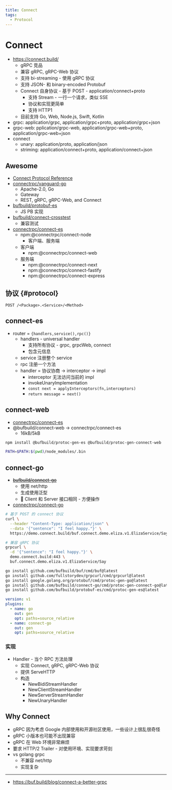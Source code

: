 ```yaml
---
title: Connect
tags:
  - Protocol
---
```


# Connect

- https://connect.build/
  - gRPC 竞品
  - 兼容 gRPC, gRPC-Web 协议
  - 支持 bi-streaming - 使用 gRPC 协议
  - 支持 JSON- 和 binary-encoded Protobuf
  - Connect 自身协议 - 基于 POST - application/connect+proto
    - 支持 Stream - 一行一个请求，类似 SSE
    - 协议和实现更简单
    - 支持 HTTP1
  - 目前支持 Go, Web, Node.js, Swift, Kotlin
- grpc: application/grpc, application/grpc+proto, application/grpc+json
- grpc-web: pplication/grpc-web, application/grpc-web+proto, application/grpc-web+json
- connect
  - unary: application/proto, application/json
  - striming: application/connect+proto, application/connect+json

## Awesome

- [Connect Protocol Reference](https://connect.build/docs/protocol/)
- [connectrpc/vanguard-go](https://github.com/connectrpc/vanguard-go)
  - Apache-2.0, Go
  - Gateway
  - REST, gRPC, gRPC-Web, and Connect
- [bufbuild/protobuf-es](https://github.com/bufbuild/protobuf-es)
  - JS PB 实现
- [bufbuild/connect-crosstest](https://github.com/bufbuild/connect-crosstest)
  - 兼容测试
- [connectrpc/connect-es](https://github.com/connectrpc/connect-es)
  - npm:@connectrpc/connect-node
    - 客户端、服务端
  - 客户端
    - npm:@connectrpc/connect-web
  - 服务端
    - npm:@connectrpc/connect-next
    - npm:@connectrpc/connect-fastify
    - npm:@connectrpc/connect-express

## 协议 {#protocol}

```http
POST /<Package>.<Service>/<Method>
```

## connect-es

- router = `{handlers,service(),rpc()}`
  - handlers - universal handler
    - 支持所有协议 - grpc, grpcWeb, connect
    - 包含元信息
  - service 注册整个 service
  - rpc 注册一个方法
  - handler = 协议协商 -> interceptor -> impl
    - interceptor 无法访问当前的 impl
    - invokeUnaryImplementation
    - `const next = applyInterceptors(fn,interceptors)`
    - `return message = next()`

## connect-web

- [connectrpc/connect-es](https://github.com/connectrpc/connect-es)
- @bufbuild/connect-web -> connectrpc/connect-es
  - 16kB/5kB

```bash
npm install @bufbuild/protoc-gen-es @bufbuild/protoc-gen-connect-web

PATH=$PATH:$(pwd)/node_modules/.bin
```

## connect-go

- ~~[bufbuild/connect-go](https://github.com/bufbuild/connect-go)~~
  - 使用 net/http
  - 生成使用泛型
  - 🌟 Client 和 Server 接口相同 - 方便操作
- [connectrpc/connect-go](https://github.com/connectrpc/connect-go)

```bash
# 基于 POST 的 connect 协议
curl \
  --header "Content-Type: application/json" \
  --data '{"sentence": "I feel happy."}' \
  https://demo.connect.build/buf.connect.demo.eliza.v1.ElizaService/Say

# 兼容 gRPC 协议
grpcurl \
  -d '{"sentence": "I feel happy."}' \
  demo.connect.build:443 \
  buf.connect.demo.eliza.v1.ElizaService/Say
```

```bash
go install github.com/bufbuild/buf/cmd/buf@latest
go install github.com/fullstorydev/grpcurl/cmd/grpcurl@latest
go install google.golang.org/protobuf/cmd/protoc-gen-go@latest
go install github.com/bufbuild/connect-go/cmd/protoc-gen-connect-go@latest
go install github.com/bufbuild/protobuf-es/cmd/protoc-gen-es@latest
```

```yaml title="buf.gen.yaml:"
version: v1
plugins:
  - name: go
    out: gen
    opt: paths=source_relative
  - name: connect-go
    out: gen
    opt: paths=source_relative
```

### 实现

- Handler - 当个 RPC 方法处理
  - 实现 Connect, gRPC, gRPC-Web 协议
  - 提供 ServeHTTP
  - 构造
    - NewBidiStreamHandler
    - NewClientStreamHandler
    - NewServerStreamHandler
    - NewUnaryHandler

## Why Connect

- gRPC 因为考虑 Google 内部使用和开源社区使用，一些设计上很乱很奇怪
- gRPC 小版本也可能不出现兼容
- gRPC 在 Web 环境非常麻烦
- 要求 HTTP/2 Trailer - 对使用环境、实现要求苛刻
- vs golang grpc
  - 不兼容 net/http
  - 实现复杂

---

- https://buf.build/blog/connect-a-better-grpc
